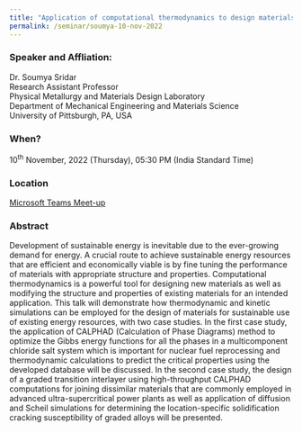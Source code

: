 ```yaml
---
title: "Application of computational thermodynamics to design materials for sustainable energy production (10/11/22)"
permalink: /seminar/soumya-10-nov-2022
---
```

### Speaker and Affliation:
Dr. Soumya Sridar<br>
Research Assistant Professor<br>
Physical Metallurgy and Materials Design Laboratory<br>
Department of Mechanical Engineering and Materials Science<br>
University of Pittsburgh, PA, USA<br>

### When?
10<sup>th</sup> November, 2022 (Thursday), 05:30 PM (India Standard Time)

### Location
<a href="https://teams.microsoft.com/l/meetup-join/19:meeting_ZTg3NjZjOWQtYTMzOC00ZjQ1LWIxNzgtY2YwOTQ4NDg0MjAx@thread.v2/0?context=%7B%22Tid%22:%226f15cd97-f6a7-41e3-b2c5-ad4193976476%22,%22Oid%22:%2239386c40-9878-482c-ab30-b3710de5acc4%22%7d" target="_blank">Microsoft Teams Meet-up</a>

### Abstract
Development of sustainable energy is inevitable due to the ever-growing demand for energy. A crucial route to achieve sustainable energy resources that are efficient and economically viable is by fine tuning the performance of materials with appropriate structure and properties. Computational thermodynamics is a powerful tool for designing new materials as well as modifying the structure and properties of existing materials for an intended application. This talk will demonstrate how thermodynamic and kinetic simulations can be employed for the design of materials for sustainable use of existing energy resources, with two case studies. In the first case study, the application of CALPHAD (Calculation of Phase Diagrams) method to optimize the Gibbs energy functions for all the phases in a multicomponent chloride salt system which is important for nuclear fuel reprocessing and thermodynamic calculations to predict the critical properties using the developed database will be discussed. In the second case study, the design of a graded transition interlayer using high-throughput CALPHAD computations for joining dissimilar materials that are commonly employed in advanced ultra-supercritical power plants as well as application of diffusion and Scheil simulations for determining the location-specific solidification cracking susceptibility of graded alloys will be presented.